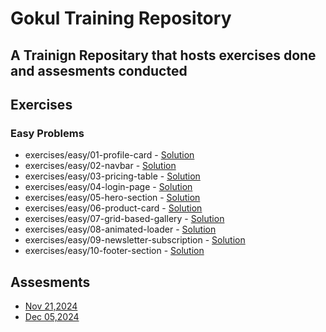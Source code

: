 # Gokul Training Repository

## A Trainign Repositary that hosts exercises done and assesments conducted

## Exercises

### Easy Problems

- exercises/easy/01-profile-card - [Solution](exercises/easy/01-profile-card)
- exercises/easy/02-navbar - [Solution](exercises/easy/02-navbar)
- exercises/easy/03-pricing-table - [Solution](exercises/easy/03-pricing-table)
- exercises/easy/04-login-page - [Solution](exercises/easy/04-loginPage)
- exercises/easy/05-hero-section - [Solution](exercises/easy/05-heroSection)
- exercises/easy/06-product-card - [Solution](exercises/easy/06-productCard)
- exercises/easy/07-grid-based-gallery - [Solution](exercises/easy/07-grid-based-gallery)
- exercises/easy/08-animated-loader - [Solution](exercises/easy/08-animatedLoader)
- exercises/easy/09-newsletter-subscription - [Solution](exercises/easy/09-newsletterSubscription)
- exercises/easy/10-footer-section - [Solution](exercises/easy/10-FooterSection)

## Assesments

- [Nov 21,2024](assessments/20241121/blog-challenge-test)
- [Dec 05,2024](assessments/20241205/dashbord)
